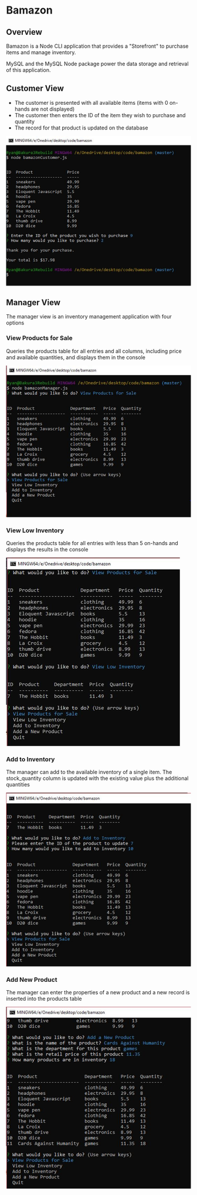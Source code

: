 # Bamazon

## Overview

Bamazon is a Node CLI application that provides a "Storefront" to purchase items and manage inventory.

MySQL and the MySQL Node package power the data storage and retrieval of this application.

## Customer View

* The customer is presented with all available items (items with 0 on-hands are not displayed)
* The customer then enters the ID of the item they wish to purchase and quantity
* The record for that product is updated on the database

![Customer View](/images/customer.jpg)

## Manager View

The manager view is an inventory management application with four options

### View Products for Sale

Queries the products table for all entries and all columns, including price and available quantities, and displays them in the console

![View Products](/images/manager-viewproducts.jpg)

### View Low Inventory

Queries the products table for all entries with less than 5 on-hands and displays the results in the console

![View Low Inventory](/images/manager-viewlowinventory.jpg)

### Add to Inventory

The manager can add to the available inventory of a single item. The stock_quantity column is updated with the existing value plus the additional quantities

![Add Inventory](/images/manager-addinventory.jpg)

### Add New Product

The manager can enter the properties of a new product and a new record is inserted into the products table

![Add Product](/images/manager-addproducts.jpg)
